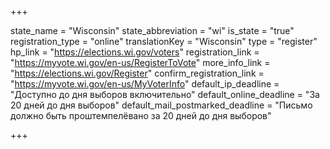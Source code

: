 +++

state_name = "Wisconsin"
state_abbreviation = "wi"
is_state = "true"
registration_type = "online"
translationKey = "Wisconsin"
type = "register"
hp_link = "https://elections.wi.gov/voters"
registration_link = "https://myvote.wi.gov/en-us/RegisterToVote"
more_info_link = "https://elections.wi.gov/Register"
confirm_registration_link = "https://myvote.wi.gov/en-us/MyVoterInfo"
default_ip_deadline = "Доступно до дня выборов включительно"
default_online_deadline = "За 20 дней до дня выборов"
default_mail_postmarked_deadline = "Письмо должно быть проштемпелёвано за 20 дней до дня выборов"

+++